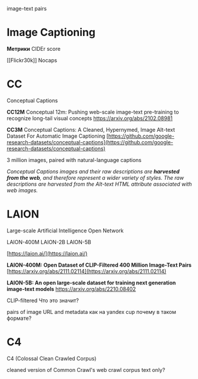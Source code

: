 image-text pairs


# Image Captioning

**Метрики**
CIDEr score

[[Flickr30k]]
Nocaps

# CC
Conceptual Captions

**CC12M**
Conceptual 12m: Pushing web-scale image-text pre-training to recognize long-tail visual concepts
https://arxiv.org/abs/2102.08981

**CC3M**
Conceptual Captions: A Cleaned, Hypernymed, Image Alt-text Dataset For Automatic Image Captioning
[https://github.com/google-research-datasets/conceptual-captions](https://github.com/google-research-datasets/conceptual-captions)

3 million images, paired with natural-language captions

*Conceptual Captions images and their raw descriptions are **harvested from the web**, and therefore represent a wider variety of styles. The raw descriptions are harvested from the Alt-text HTML attribute associated with web images.*


# LAION
Large-scale Artificial Intelligence Open Network

LAION-400M
LAION-2B
LAION-5B

[https://laion.ai/](https://laion.ai/)

**LAION-400M: Open Dataset of CLIP-Filtered 400 Million Image-Text Pairs**
[https://arxiv.org/abs/2111.02114](https://arxiv.org/abs/2111.02114)

**LAION-5B: An open large-scale dataset for training next generation image-text models**
https://arxiv.org/abs/2210.08402


CLIP-filtered
Что это значит?

pairs of image URL and metadata
как на yandex cup
почему в таком формате?

# C4
C4 (Colossal Clean Crawled Corpus)

cleaned version of Common Crawl's web crawl corpus
text only?